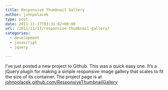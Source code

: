 ```yaml
---
title: Responsive Thumbnail Gallery
author: johnpolacek
type: post
date: 2011-11-17T03:31:02+00:00
url: /2011/11/17/responsive-thumbnail-gallery/
categories:
  - development
  - javascript
  - jquery

---
```


I&rsquo;ve just posted a new project to Github. This was a quick easy one. It&rsquo;s a jQuery plugin for making a simple responsive image gallery that scales to fit the size of its container. The project page is at [johnpolacek.github.com/ResponsiveThumbnailGallery][1]

 [1]: http://johnpolacek.github.com/ResponsiveThumbnailGallery/